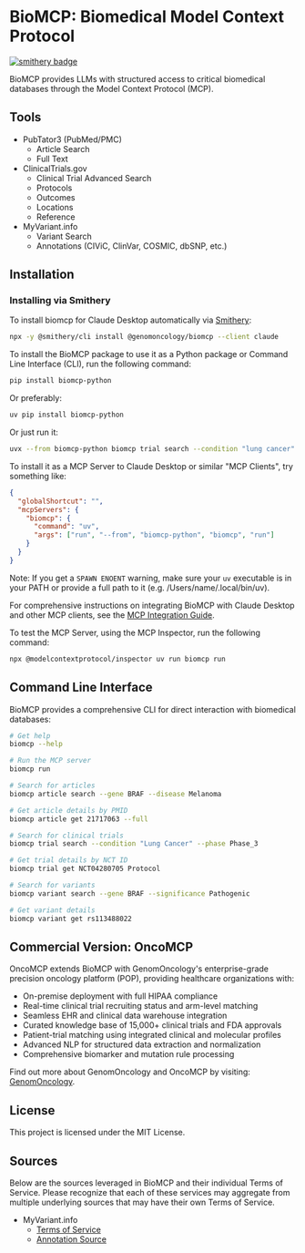 # BioMCP: Biomedical Model Context Protocol
[![smithery badge](https://smithery.ai/badge/@genomoncology/biomcp)](https://smithery.ai/server/@genomoncology/biomcp)

BioMCP provides LLMs with structured access to critical biomedical databases
through the Model Context Protocol (MCP).

## Tools

- PubTator3 (PubMed/PMC)
  - Article Search
  - Full Text
- ClinicalTrials.gov
  - Clinical Trial Advanced Search
  - Protocols
  - Outcomes
  - Locations
  - Reference
- MyVariant.info
  - Variant Search
  - Annotations (CIViC, ClinVar, COSMIC, dbSNP, etc.)

## Installation

### Installing via Smithery

To install biomcp for Claude Desktop automatically via [Smithery](https://smithery.ai/server/@genomoncology/biomcp):

```bash
npx -y @smithery/cli install @genomoncology/biomcp --client claude
```

To install the BioMCP package to use it as a Python package or Command Line
Interface (CLI), run the following command:

```bash
pip install biomcp-python
```

Or preferably:

```bash
uv pip install biomcp-python
```

Or just run it:

```bash
uvx --from biomcp-python biomcp trial search --condition "lung cancer" --intervention "pembro"
```

To install it as a MCP Server to Claude Desktop or similar "MCP Clients", try
something like:

```json
{
  "globalShortcut": "",
  "mcpServers": {
    "biomcp": {
      "command": "uv",
      "args": ["run", "--from", "biomcp-python", "biomcp", "run"]
    }
  }
}
```

Note: If you get a `SPAWN ENOENT` warning, make sure your `uv` executable
is in your PATH or provide a full path to it (e.g. /Users/name/.local/bin/uv).

For comprehensive instructions on integrating BioMCP with Claude Desktop and other MCP clients, see the [MCP Integration Guide](docs/mcp_integration.md).

To test the MCP Server, using the MCP Inspector, run the following command:

```bash
npx @modelcontextprotocol/inspector uv run biomcp run
```

## Command Line Interface

BioMCP provides a comprehensive CLI for direct interaction with biomedical
databases:

```bash
# Get help
biomcp --help

# Run the MCP server
biomcp run

# Search for articles
biomcp article search --gene BRAF --disease Melanoma

# Get article details by PMID
biomcp article get 21717063 --full

# Search for clinical trials
biomcp trial search --condition "Lung Cancer" --phase Phase_3

# Get trial details by NCT ID
biomcp trial get NCT04280705 Protocol

# Search for variants
biomcp variant search --gene BRAF --significance Pathogenic

# Get variant details
biomcp variant get rs113488022
```

## Commercial Version: OncoMCP

OncoMCP extends BioMCP with GenomOncology's enterprise-grade precision oncology
platform (POP), providing healthcare organizations with:

- On-premise deployment with full HIPAA compliance
- Real-time clinical trial recruiting status and arm-level matching
- Seamless EHR and clinical data warehouse integration
- Curated knowledge base of 15,000+ clinical trials and FDA approvals
- Patient-trial matching using integrated clinical and molecular profiles
- Advanced NLP for structured data extraction and normalization
- Comprehensive biomarker and mutation rule processing

Find out more about GenomOncology and OncoMCP by visiting:
[GenomOncology](https://genomoncology.com/).

## License

This project is licensed under the MIT License.


## Sources

Below are the sources leveraged in BioMCP and their individual Terms of
Service. Please recognize that each of these services may aggregate 
from multiple underlying sources that may have their own Terms of Service.


- MyVariant.info
    * [Terms of Service](https://myvariant.info/terms)
    * [Annotation Source](https://docs.myvariant.info/en/latest/doc/data.html)


